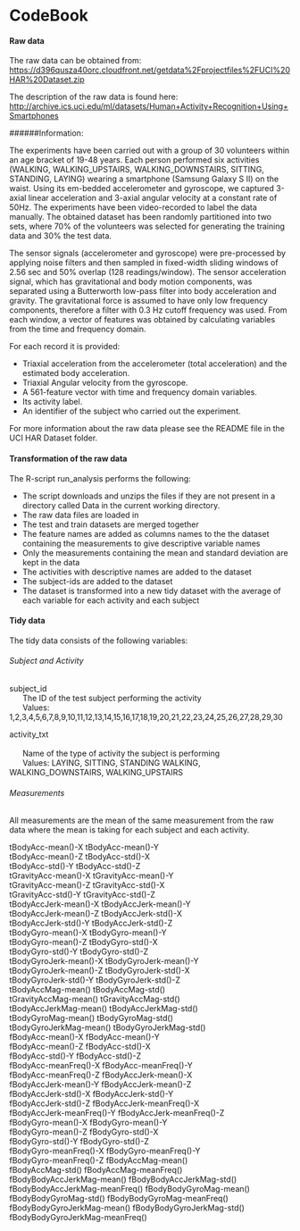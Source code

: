 # CodeBook

#### Raw data

The raw data can be obtained from:
https://d396qusza40orc.cloudfront.net/getdata%2Fprojectfiles%2FUCI%20HAR%20Dataset.zip

The description of the raw data is found here: 
http://archive.ics.uci.edu/ml/datasets/Human+Activity+Recognition+Using+Smartphones

######Information:

The experiments have been carried out with a group of 30 volunteers within an age bracket of 19-48 years. Each person performed six activities (WALKING, WALKING_UPSTAIRS, WALKING_DOWNSTAIRS, SITTING, STANDING, LAYING) wearing a smartphone (Samsung Galaxy S II) on the waist. Using its em-bedded accelerometer and gyroscope, we captured 3-axial linear acceleration and 3-axial angular velocity at a constant rate of 50Hz. The experiments have been video-recorded to label the data manually. The obtained dataset has been randomly partitioned into two sets, where 70% of the volunteers was selected for generating the training data and 30% the test data. 

The sensor signals (accelerometer and gyroscope) were pre-processed by applying noise filters and then sampled in fixed-width sliding windows of 2.56 sec and 50% overlap (128 readings/window). The sensor acceleration signal, which has gravitational and body motion components, was separated using a Butterworth low-pass filter into body acceleration and gravity. The gravitational force is assumed to have only low frequency components, therefore a filter with 0.3 Hz cutoff frequency was used. From each window, a vector of features was obtained by calculating variables from the time and frequency domain.

For each record it is provided:
- Triaxial acceleration from the accelerometer (total acceleration) and the estimated body acceleration.
- Triaxial Angular velocity from the gyroscope. 
- A 561-feature vector with time and frequency domain variables. 
- Its activity label. 
- An identifier of the subject who carried out the experiment.

For more information about the raw data please see the README file in the UCI HAR Dataset folder.

#### Transformation of the raw data
The R-script run_analysis performs the following:

-	The script downloads and unzips the files if they are not present in a directory called Data in the current working directory. 
-	The raw data files are loaded in
-	The test and train datasets are merged together
-	The feature names are added as columns names to the the dataset containing the measurements to give descriptive variable names
-	Only the measurements containing the mean and standard deviation are kept in the data
-	The activities with descriptive names are added to the dataset
-	The subject-ids are added to the dataset
-	The dataset is transformed into a new tidy dataset with the average of each variable for each activity and each subject

#### Tidy data

The tidy data consists of the following variables:

###### Subject and Activity

subject_id <br>
&nbsp;&nbsp;&nbsp;&nbsp;&nbsp;&nbsp;The ID of the test subject performing the activity <br>
&nbsp;&nbsp;&nbsp;&nbsp;&nbsp;&nbsp;Values: 1,2,3,4,5,6,7,8,9,10,11,12,13,14,15,16,17,18,19,20,21,22,23,24,25,26,27,28,29,30

activity_txt <br>   
&nbsp;&nbsp;&nbsp;&nbsp;&nbsp;&nbsp;Name of the type of activity the subject is performing <br>
&nbsp;&nbsp;&nbsp;&nbsp;&nbsp;&nbsp;Values: LAYING, SITTING, STANDING WALKING, WALKING_DOWNSTAIRS, WALKING_UPSTAIRS

###### Measurements

All measurements are the mean of the same measurement from the raw data where the mean is taking for each subject and each activity.

tBodyAcc-mean()-X
tBodyAcc-mean()-Y              
tBodyAcc-mean()-Z
tBodyAcc-std()-X               
tBodyAcc-std()-Y
tBodyAcc-std()-Z               
tGravityAcc-mean()-X
tGravityAcc-mean()-Y           
tGravityAcc-mean()-Z
tGravityAcc-std()-X            
tGravityAcc-std()-Y
tGravityAcc-std()-Z            
tBodyAccJerk-mean()-X
tBodyAccJerk-mean()-Y          
tBodyAccJerk-mean()-Z
tBodyAccJerk-std()-X           
tBodyAccJerk-std()-Y
tBodyAccJerk-std()-Z           
tBodyGyro-mean()-X
tBodyGyro-mean()-Y             
tBodyGyro-mean()-Z
tBodyGyro-std()-X              
tBodyGyro-std()-Y
tBodyGyro-std()-Z              
tBodyGyroJerk-mean()-X
tBodyGyroJerk-mean()-Y         
tBodyGyroJerk-mean()-Z
tBodyGyroJerk-std()-X          
tBodyGyroJerk-std()-Y
tBodyGyroJerk-std()-Z          
tBodyAccMag-mean()
tBodyAccMag-std()              
tGravityAccMag-mean()
tGravityAccMag-std()           
tBodyAccJerkMag-mean()
tBodyAccJerkMag-std()          
tBodyGyroMag-mean()
tBodyGyroMag-std()             
tBodyGyroJerkMag-mean()
tBodyGyroJerkMag-std()         
fBodyAcc-mean()-X
fBodyAcc-mean()-Y              
fBodyAcc-mean()-Z
fBodyAcc-std()-X               
fBodyAcc-std()-Y
fBodyAcc-std()-Z               
fBodyAcc-meanFreq()-X
fBodyAcc-meanFreq()-Y          
fBodyAcc-meanFreq()-Z
fBodyAccJerk-mean()-X          
fBodyAccJerk-mean()-Y
fBodyAccJerk-mean()-Z          
fBodyAccJerk-std()-X
fBodyAccJerk-std()-Y           
fBodyAccJerk-std()-Z
fBodyAccJerk-meanFreq()-X      
fBodyAccJerk-meanFreq()-Y
fBodyAccJerk-meanFreq()-Z      
fBodyGyro-mean()-X
fBodyGyro-mean()-Y             
fBodyGyro-mean()-Z
fBodyGyro-std()-X              
fBodyGyro-std()-Y
fBodyGyro-std()-Z              
fBodyGyro-meanFreq()-X
fBodyGyro-meanFreq()-Y         
fBodyGyro-meanFreq()-Z
fBodyAccMag-mean()             
fBodyAccMag-std()
fBodyAccMag-meanFreq()         
fBodyBodyAccJerkMag-mean()
fBodyBodyAccJerkMag-std()      
fBodyBodyAccJerkMag-meanFreq()
fBodyBodyGyroMag-mean()        
fBodyBodyGyroMag-std()
fBodyBodyGyroMag-meanFreq()    
fBodyBodyGyroJerkMag-mean()
fBodyBodyGyroJerkMag-std()     
fBodyBodyGyroJerkMag-meanFreq()
